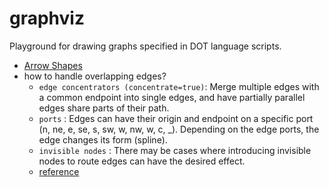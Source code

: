 # graphviz

Playground for drawing graphs specified in DOT language scripts.

- [Arrow Shapes](http://graphviz.gitlab.io/doc/info/arrows.html)
- how to handle overlapping edges?
  - `edge concentrators (concentrate=true)`: Merge multiple edges with a common endpoint into single edges, and have partially parallel edges share parts of their path.
  - `ports` : Edges can have their origin and endpoint on a specific port (n, ne, e, se, s, sw, w, nw, w, c, \_). Depending on the edge ports, the edge changes its form (spline).
  - `invisible nodes` : There may be cases where introducing invisible nodes to route edges can have the desired effect.
  - [reference](https://stackoverflow.com/questions/3967600/how-to-prevent-edges-in-graphviz-to-overlap-each-other)
